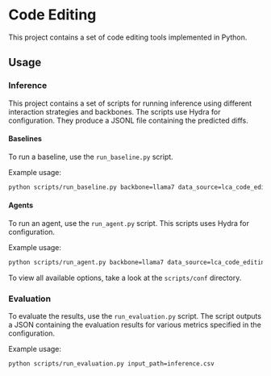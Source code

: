 # Code Editing

This project contains a set of code editing tools implemented in Python.

## Usage

### Inference
This project contains a set of scripts for running inference using different interaction strategies and backbones.
The scripts use Hydra for configuration. They produce a JSONL file containing the predicted diffs.
#### Baselines

To run a baseline, use the `run_baseline.py` script.

Example usage:

```bash
python scripts/run_baseline.py backbone=llama7 data_source=lca_code_editing preprocessor=truncate backbone/prompt=fewshot2
```
#### Agents

To run an agent, use the `run_agent.py` script.
This scripts uses Hydra for configuration.

Example usage:

```bash
python scripts/run_agent.py backbone=llama7 data_source=lca_code_editing
```

To view all available options, take a look at the `scripts/conf` directory.

### Evaluation

To evaluate the results, use the `run_evaluation.py` script.
The script outputs a JSON containing the evaluation results for various metrics specified in the configuration.

Example usage:

```bash
python scripts/run_evaluation.py input_path=inference.csv
```
